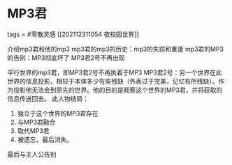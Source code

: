 # MP3君
tags = #零散灵感
[[202112311054 夜校园世界]]


介绍mp3君和他的mp3
mp3君的mp3的历史：mp3的失踪和重逢
mp3君的MP3的告别：MP3彻底坏了
MP3君2号不再出现




平行世界的mp3君，即MP3君2号不再执着于MP3
MP3君2号：另一个世界在此世界的信息投影，相较于本体多少有些残缺（外表过于完美，记忆有所残缺）。作为投影他无法会到原先的世界。他的目的是观察这个世界的MP3君，并将获取的信息传送回去。
此人物结局：
1. 独立于这个世界的MP3君存在
2. 与MP3君融合
3. 取代MP3君
4. 被遗忘，最后消失。

最后与主人公告别
